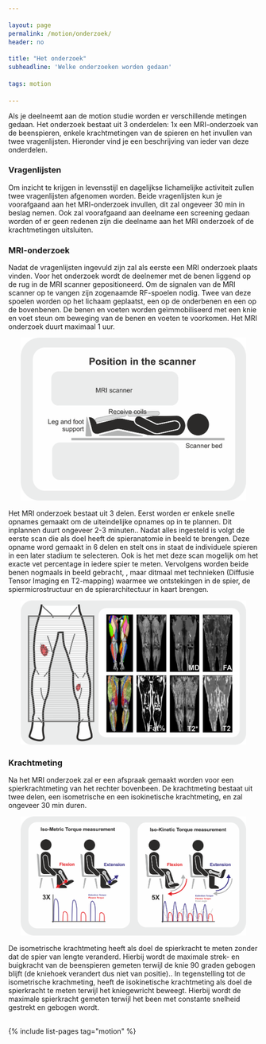```yaml
---

layout: page
permalink: /motion/onderzoek/
header: no

title: "Het onderzoek"
subheadline: 'Welke onderzoeken worden gedaan'

tags: motion

---
```


Als je deelneemt aan de motion studie worden er verschillende metingen gedaan. Het onderzoek bestaat uit 3 onderdelen: 1x een MRI-onderzoek van de beenspieren, enkele krachtmetingen van de spieren en het invullen van twee vragenlijsten. Hieronder vind je een beschrijving van ieder van deze onderdelen. 

### Vragenlijsten
Om inzicht te krijgen in levensstijl en dagelijkse lichamelijke activiteit zullen twee vragenlijsten afgenomen worden. Beide vragenlijsten kun je voorafgaand aan het MRI-onderzoek invullen, dit zal ongeveer 30 min in beslag nemen. Ook zal voorafgaand aan deelname een screening gedaan worden of er geen redenen  zijn die deelname aan het MRI onderzoek of de krachtmetingen uitsluiten.

### MRI-onderzoek
Nadat de vragenlijsten ingevuld zijn zal als eerste een MRI onderzoek plaats vinden. Voor het onderzoek wordt de deelnemer met de benen liggend op de rug in de MRI scanner gepositioneerd. Om de signalen van de MRI scanner op te vangen zijn zogenaamde RF-spoelen nodig. Twee van deze spoelen worden op het lichaam geplaatst, een op de onderbenen en een op de bovenbenen. De benen en voeten worden geïmmobiliseerd met een knie en voet steun om beweging van de benen en voeten te voorkomen. Het MRI onderzoek duurt maximaal 1 uur.

<p align="center"><img src="/assets/images/scanner.png" alt="De positie van de deelnemer in de scanner"  width="90%" /></p>

Het MRI onderzoek  bestaat uit 3 delen. Eerst worden er enkele snelle opnames gemaakt om de uiteindelijke opnames op in te plannen. Dit inplannen duurt ongeveer 2-3 minuten.. Nadat alles ingesteld is volgt de eerste scan die als doel heeft de spieranatomie in beeld te brengen. Deze opname word gemaakt in 6 delen en stelt ons in staat de individuele spieren in een later stadium te selecteren. Ook is het met deze scan mogelijk om het exacte vet percentage in iedere spier te meten. Vervolgens worden beide benen nogmaals in beeld gebracht, , maar ditmaal met technieken (Diffusie Tensor Imaging en T2-mapping) waarmee we ontstekingen in de spier, de spiermicrostructuur en de spierarchitectuur in kaart brengen.

<p align="center"><img src="/assets/images/scans.png" alt="De MRI scans die uitgevoerd gaan worden"  width="90%" /></p>

### Krachtmeting
Na het MRI onderzoek zal er een afspraak gemaakt worden voor een spierkrachtmeting van het rechter bovenbeen. De krachtmeting bestaat uit twee delen, een isometrische en een isokinetische krachtmeting, en zal ongeveer 30 min duren.

<p align="center"><img src="/assets/images/torque.png" alt="Iso-metrische en iso-kenetische kracht metingen"  width="90%" /></p>

De isometrische krachtmeting heeft als doel de spierkracht te meten zonder dat de spier van lengte veranderd. Hierbij wordt de maximale strek- en buigkracht van de beenspieren gemeten terwijl de knie 90 graden gebogen blijft (de kniehoek verandert dus niet van positie).. In tegenstelling tot de isometrische krachmeting, heeft de isokinetische krachtmeting als doel de spierkracht te meten terwijl het kniegewricht beweegt. Hierbij wordt de maximale spierkracht gemeten terwijl het been met constante snelheid gestrekt en gebogen wordt. 

<br>
{% include list-pages tag="motion" %}

